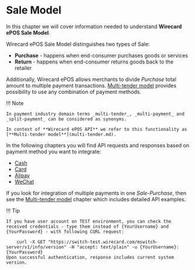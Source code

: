 # Sale Model

In this chapter we will cover information needed to understand **Wirecard ePOS Sale Model**.

Wirecard ePOS Sale Model distinguishes two types of Sale:

- **Purchase** - happens when end-consumer purchases goods or services
- **Return**   - happens when end-consumer returns goods back to the retailer

Additionally, Wirecard ePOS allows merchants to divide _Purchase_ total amount to multiple payment transactions. [Multi-tender model](multi-tender.md) provides possibility to use any combination of payment methods.

!!! Note
    
    In payment industry domain terms _multi-tender_, _multi-payment_ and _split-payment_ can be considered as synonyms.
    
    In context of **Wirecard ePOS API** we refer to this functionality as [**Multi-tender model**](multi-tender.md).
    
In the following chapters you will find API requests and responses based on payment method you want to integrate:

- [Cash](cash.md)
- [Card](card.md)
- [Alipay](alipay.md)
- [WeChat](wechat.md)

If you look for integration of multiple payments in one _Sale-Purchase_, then see the [Multi-tender model](multi-tender.md) chapter which includes detailed API examples.

!!! Tip
    
    If you have user account on TEST environment, you can check the received credentials - type them instead of {YourUsername} and {YourPassword} - with following CURL request: 
    
        curl -X GET "https://switch-test.wirecard.com/mswitch-server/v1/info/version" -H "accept: text/plain" -u {YourUsername}:{YourPassword}
    Upon successful authentication, response includes current system version.
